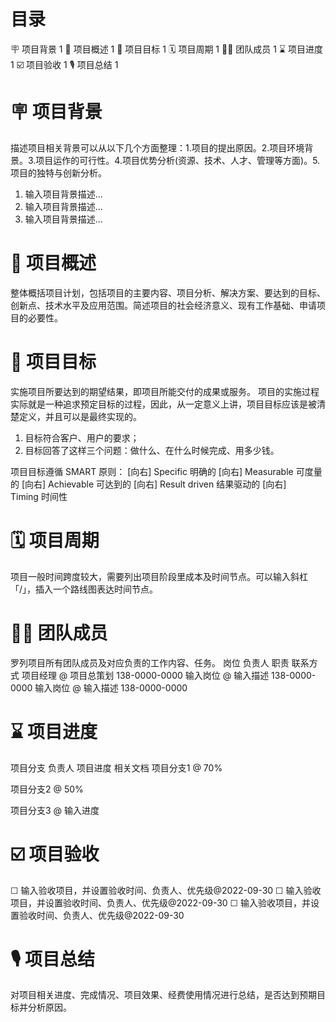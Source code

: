 # 目录

🪧 项目背景    1
🧾 项目概述    1
🎯 项目目标    1
🗓️ 项目周期    1
🧑‍💻 团队成员    1
⌛ 项目进度    1
☑️ 项目验收    1
🎙️ 项目总结    1

# 🪧 项目背景
描述项目相关背景可以从以下几个方面整理：1.项目的提出原因。2.项目环境背景。3.项目运作的可行性。4.项目优势分析(资源、技术、人才、管理等方面)。5.项目的独特与创新分析。

1. 输入项目背景描述...
2. 输入项目背景描述...
3. 输入项目背景描述...

# 🧾 项目概述
整体概括项目计划，包括项目的主要内容、项目分析、解决方案、要达到的目标、创新点、技术水平及应用范围。简述项目的社会经济意义、现有工作基础、申请项目的必要性。

# 🎯 项目目标
实施项目所要达到的期望结果，即项目所能交付的成果或服务。 项目的实施过程实际就是一种追求预定目标的过程，因此，从一定意义上讲，项目目标应该是被清楚定义，并且可以是最终实现的。

1. 目标符合客户、用户的要求；
2. 目标回答了这样三个问题：做什么、在什么时候完成、用多少钱。

项目目标遵循 SMART 原则：
[向右] Specific 明确的
[向右] Measurable 可度量的
[向右] Achievable 可达到的
[向右] Result driven 结果驱动的
[向右] Timing 时间性

# 🗓️ 项目周期
项目一般时间跨度较大，需要列出项目阶段里成本及时间节点。可以输入斜杠「/」，插入一个路线图表达时间节点。

# 🧑‍💻 团队成员
罗列项目所有团队成员及对应负责的工作内容、任务。
岗位
负责人
职责
联系方式
项目经理
@
项目总策划
138-0000-0000
输入岗位
@
输入描述
138-0000-0000
输入岗位
@
输入描述
138-0000-0000

# ⌛ 项目进度
项目分支
负责人
项目进度
相关文档
项目分支1
@
70%

项目分支2
@
50%

项目分支3
@
输入进度


# ☑️ 项目验收
☐ 输入验收项目，并设置验收时间、负责人、优先级@2022-09-30
☐ 输入验收项目，并设置验收时间、负责人、优先级@2022-09-30
☐ 输入验收项目，并设置验收时间、负责人、优先级@2022-09-30

# 🎙️ 项目总结
对项目相关进度、完成情况、项目效果、经费使用情况进行总结，是否达到预期目标并分析原因。
